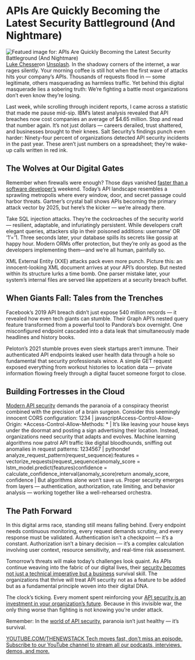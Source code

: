 # APIs Are Quickly Becoming the Latest Security Battleground (And Nightmare)
![Featued image for: APIs Are Quickly Becoming the Latest Security Battleground (And Nightmare)](https://cdn.thenewstack.io/media/2025/01/c08e7768-luke-chesser-jkutrj4vk00-unsplash-1024x683.jpg)
[Luke Chesser](https://unsplash.com/@lukechesser?utm_content=creditCopyText&utm_medium=referral&utm_source=unsplash)on
[Unsplash](https://unsplash.com/photos/graphs-of-performance-analytics-on-a-laptop-screen-JKUTrJ4vK00?utm_content=creditCopyText&utm_medium=referral&utm_source=unsplash).
In the shadowy corners of the internet, a war rages silently. Your morning coffee is still hot when the first wave of attacks hits your company’s APIs. Thousands of requests flood in — some legitimate, others masquerading as harmless traffic. Yet behind this digital masquerade lies a sobering truth: We’re fighting a battle most organizations don’t even know they’re losing.

Last week, while scrolling through incident reports, I came across a statistic that made me pause mid-sip. IBM’s latest analysis revealed that API breaches now cost companies an average of $4.65 million. Stop and read that number again. It’s not just dollars — careers derailed, trust shattered, and businesses brought to their knees. Salt Security’s findings punch even harder: Ninety-four percent of organizations detected API security incidents in the past year. These aren’t just numbers on a spreadsheet; they’re wake-up calls written in red ink.

## The Wolves at Our Digital Gates
Remember when firewalls were enough? Those days vanished [faster than a software developer’s](https://thenewstack.io/ebooks/generative-ai/how-generative-ai-transforms-software-development/) weekend. Today’s API landscape resembles a sprawling metropolis where every window, door, and secret passage could harbor threats. Gartner’s crystal ball shows APIs becoming the primary attack vector by 2025, but here’s the kicker — we’re already there.

Take SQL injection attacks. They’re the cockroaches of the security world — resilient, adaptable, and infuriatingly persistent. While developers craft elegant queries, attackers slip in their poisoned additions: username’ OR ‘1’=’1. Three seconds later, your database spills its secrets like gossip at happy hour. Modern ORMs offer protection, but they’re only as good as the developers implementing them—and we’re all human, painfully so.

XML External Entity (XXE) attacks pack even more punch. Picture this: an innocent-looking XML document arrives at your API’s doorstep. But nested within its structure lurks a time bomb. One parser mistake later, your system’s internal files are served like appetizers at a security breach buffet.

## When Giants Fall: Tales from the Trenches
Facebook’s 2019 API breach didn’t just expose 540 million records — it revealed how even tech giants can stumble. Their Graph API’s nested query feature transformed from a powerful tool to Pandora’s box overnight. One misconfigured endpoint cascaded into a data leak that simultaneously made headlines and history books.

Peloton’s 2021 stumble proves even sleek startups aren’t immune. Their authenticated API endpoints leaked user health data through a hole so fundamental that security professionals wince. A simple GET request exposed everything from workout histories to location data — private information flowing freely through a digital faucet someone forgot to close.

## Building Fortresses in the Cloud
[Modern API security](https://thenewstack.io/application-delivery-controllers-a-key-to-app-modernization/) demands the paranoia of a conspiracy theorist combined with the precision of a brain surgeon. Consider this seemingly innocent CORS configuration:
1234 |
javascriptAccess-Control-Allow-Origin: *Access-Control-Allow-Methods: * |
It’s like leaving your house keys under the doormat and posting a sign advertising their location. Instead, organizations need security that adapts and evolves. Machine learning algorithms now patrol API traffic like digital bloodhounds, sniffing out anomalies in request patterns:
1234567 |
pythondef analyze_request_pattern(request_sequence):features = vectorize_requests(request_sequence)anomaly_score = lstm_model.predict(features)confidence = calculate_confidence_interval(anomaly_score)return anomaly_score, confidence |
But algorithms alone won’t save us. Proper security emerges from layers — authentication, authorization, rate limiting, and behavior analysis — working together like a well-rehearsed orchestra.
## The Path Forward
In this digital arms race, standing still means falling behind. Every endpoint needs continuous monitoring, every request demands scrutiny, and every response must be validated. Authentication isn’t a checkpoint — it’s a constant. Authorization isn’t a binary decision — it’s a complex calculation involving user context, resource sensitivity, and real-time risk assessment.

Tomorrow’s threats will make today’s challenges look quaint. As APIs continue weaving into the fabric of our digital lives, their [security becomes not just a technical imperative but a business](https://thenewstack.io/how-nuanced-rate-limiting-transforms-your-api-and-business/) survival skill. The organizations that thrive will treat API security not as a feature to be added but as a fundamental principle woven into their digital DNA.

The clock’s ticking. Every moment spent reinforcing your [API security is an investment in your organization’s future](https://thenewstack.io/ai-agents-are-redefining-the-future-of-identity-and-access-management/). Because in this invisible war, the only thing worse than fighting is not knowing you’re under attack.

Remember: In the [world of API security](https://thenewstack.io/securing-kubernetes-in-a-cloud-native-world/), paranoia isn’t just healthy — it’s survival.

[
YOUTUBE.COM/THENEWSTACK
Tech moves fast, don't miss an episode. Subscribe to our YouTube
channel to stream all our podcasts, interviews, demos, and more.
](https://youtube.com/thenewstack?sub_confirmation=1)